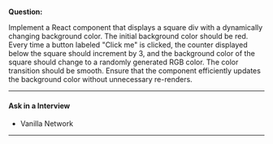 **Question:**

Implement a React component that displays a square div with a dynamically changing background color. The initial background color should be red. Every time a button labeled "Click me" is clicked, the counter displayed below the square should increment by 3, and the background color of the square should change to a randomly generated RGB color. The color transition should be smooth. Ensure that the component efficiently updates the background color without unnecessary re-renders.

---

#### Ask in a Interview

- Vanilla Network

---
